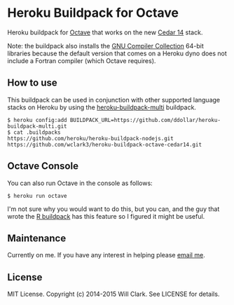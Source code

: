 Heroku Buildpack for Octave
======================================

Heroku buildpack for [Octave](https://www.gnu.org/software/octave/) that works on the new [Cedar 14](https://devcenter.heroku.com/articles/cedar) stack.

Note: the buildpack also installs the [GNU Compiler Collection](https://gcc.gnu.org/) 64-bit libraries because the default version that comes on a Heroku dyno does not include a Fortran compiler (which Octave requires).

## How to use
This buildpack can be used in conjunction with other supported language stacks on Heroku by using the [heroku-buildpack-multi](https://github.com/ddollar/heroku-buildpack-multi) buildpack.
```
$ heroku config:add BUILDPACK_URL=https://github.com/ddollar/heroku-buildpack-multi.git
$ cat .buildpacks
https://github.com/heroku/heroku-buildpack-nodejs.git
https://github.com/wclark3/heroku-buildpack-octave-cedar14.git
```

## Octave Console
You can also run Octave in the console as follows:
```
$ heroku run octave
```
I'm not sure why you would want to do this, but you can, and the guy that wrote the [R buildpack](https://github.com/virtualstaticvoid/heroku-buildpack-r) has this feature so I figured it might be useful.

## Maintenance
Currently on me. If you have any interest in helping please <a href="mailto:wclark3@gmail.com">email me</a>.

## License
MIT License. Copyright (c) 2014-2015 Will Clark. See LICENSE for details.